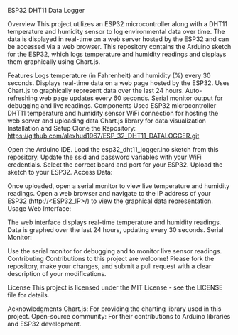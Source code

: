 ESP32 DHT11 Data Logger

Overview
This project utilizes an ESP32 microcontroller along with a DHT11 temperature and humidity sensor to log environmental data over time. The data is displayed in real-time on a web server hosted by the ESP32 and can be accessed via a web browser. This repository contains the Arduino sketch for the ESP32, which logs temperature and humidity readings and displays them graphically using Chart.js.

Features
Logs temperature (in Fahrenheit) and humidity (%) every 30 seconds.
Displays real-time data on a web page hosted by the ESP32.
Uses Chart.js to graphically represent data over the last 24 hours.
Auto-refreshing web page updates every 60 seconds.
Serial monitor output for debugging and live readings.
Components Used
ESP32 microcontroller
DHT11 temperature and humidity sensor
WiFi connection for hosting the web server and uploading data
Chart.js library for data visualization
Installation and Setup
Clone the Repository:
https://github.com/alexhud1967/ESP_32_DHT11_DATALOGGER.git



Open the Arduino IDE.
Load the esp32_dht11_logger.ino sketch from this repository.
Update the ssid and password variables with your WiFi credentials.
Select the correct board and port for your ESP32.
Upload the sketch to your ESP32.
Access Data:

Once uploaded, open a serial monitor to view live temperature and humidity readings.
Open a web browser and navigate to the IP address of your ESP32 (http://<ESP32_IP>/) to view the graphical data representation.
Usage
Web Interface:

The web interface displays real-time temperature and humidity readings.
Data is graphed over the last 24 hours, updating every 30 seconds.
Serial Monitor:

Use the serial monitor for debugging and to monitor live sensor readings.
Contributing
Contributions to this project are welcome! Please fork the repository, make your changes, and submit a pull request with a clear description of your modifications.

License
This project is licensed under the MIT License - see the LICENSE file for details.

Acknowledgments
Chart.js: For providing the charting library used in this project.
Open-source community: For their contributions to Arduino libraries and ESP32 development.

